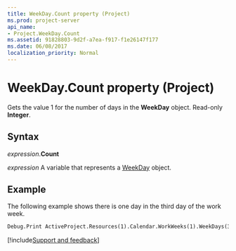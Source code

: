 ```yaml
---
title: WeekDay.Count property (Project)
ms.prod: project-server
api_name:
- Project.WeekDay.Count
ms.assetid: 91828803-9d2f-a7ea-f917-f1e26147f177
ms.date: 06/08/2017
localization_priority: Normal
---
```



# WeekDay.Count property (Project)

Gets the value 1 for the number of days in the  **WeekDay** object. Read-only **Integer**.


## Syntax

_expression_.**Count**

_expression_ A variable that represents a [WeekDay](./Project.WeekDay.md) object.


## Example

The following example shows there is one day in the third day of the work week.


```vb
Debug.Print ActiveProject.Resources(1).Calendar.WorkWeeks(1).WeekDays(3).Count
```

[!include[Support and feedback](~/includes/feedback-boilerplate.md)]